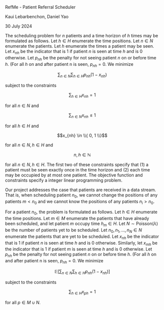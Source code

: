 RefMe - Patient Referral Scheduler

Kaui Lebarbenchon, Daniel Yao

30 July 2024

The scheduling problem for $n$ patients and a time horizon of $h$ times may be formulated as follows. Let $h \in H$ enumerate the time positions. Let $n \in N$ enumerate the patients. Let $h$ enumerate the times a patient may be seen. Let $x_{nh}$ be the indicator that is $1$ if patient $n$ is seen at time $h$ and is $0$ otherwise. Let $p_{nh}$ be the penalty for not seeing patient $n$ on or before time $h$. (For all $h$ on and after patient n is seen, $p_{nh} = 0$. We minimize 

$$\sum_{n \in N}\sum_{h \in H}p_{nh}(1 - x_{nh})$$

subject to the constraints

$$\sum_{h \in H}x_{nh} = 1$$

for all $n \in N$ and 

$$\sum_{n \in N}x_{nh} \leq 1$$

for all $h \in H$ and 

$$x_{nh} \in \\{ 0, 1 \\}$$

for all $n \in N, h \in H$ and 

$$n, h \in \mathbb{N}$$

for all $n \in N, h \in H$. The first two of these constraints specify that (1) a patient must be seen exactly once in the time horizon and (2) each time may be occupied by at most one patient. The objective function and constraints specify a integer linear programming problem.

Our project addresses the case that patients are received in a data stream. That is, when scheduling patient $n_{0}$, we cannot change the positions of any patients $m < n_{0}$ and we cannot know the positions of any patients $n_{i} > n_{0}$. 

For a patient $n_{0}$, the problem is formulated as follows. Let $h \in H$ enumerate the time positions. Let $m \in M$ enumerate the patients that have already been scheduled, and let patient $m$ occupy time $h_{m} \in H$. Let $N \sim \text{Poisson}(\lambda)$ be the number of patients yet to be scheduled. Let $n_{0}, n_{1}, ..., n_{N} \in N$ enumerate the patients that are yet to be scheduled. Let $x_{nh}$ be the indicator that is $1$ if patient $n$ is seen at time $h$ and is $0$ otherwise. Similarly, let $x_{mh}$ be the indicator that is $1$ if patient $m$ is seen at time $h$ and is $0$ otherwise. Let $p_{nh}$ be the penalty for not seeing patient $n$ on or before time $h$. (For all $h$ on and after patient n is seen, $p_{nh} = 0$. We minimize 

$$\mathbb{E}\left[ \sum_{n \in N}\sum_{h \in H}p_{nh}(1 - x_{nh}) \right]$$

subject to the constraints

$$\sum_{h \in H}x_{ph} = 1$$

for all $p \in M \cup N$.
